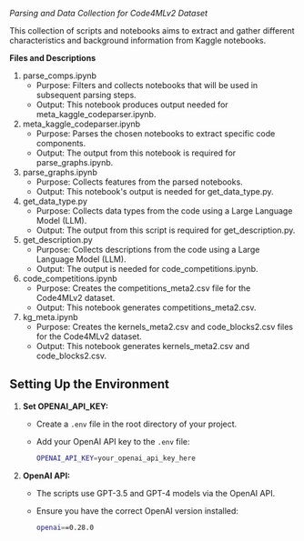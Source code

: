 *Parsing and Data Collection for Code4MLv2 Dataset*

This collection of scripts and notebooks aims to extract and gather different characteristics and background information from Kaggle notebooks. 

**Files and Descriptions**
1. parse_comps.ipynb
    - Purpose: Filters and collects notebooks that will be used in subsequent parsing steps.
    - Output: This notebook produces output needed for meta_kaggle_codeparser.ipynb.
2. meta_kaggle_codeparser.ipynb
    - Purpose: Parses the chosen notebooks to extract specific code components.
    - Output: The output from this notebook is required for parse_graphs.ipynb.
3. parse_graphs.ipynb
    - Purpose: Collects features from the parsed notebooks.
    - Output: This notebook's output is needed for get_data_type.py.
4. get_data_type.py
    - Purpose: Collects data types from the code using a Large Language Model (LLM).
    - Output: The output from this script is required for get_description.py.
5. get_description.py
    - Purpose: Collects descriptions from the code using a Large Language Model (LLM).
    - Output: The output is needed for code_competitions.ipynb.
6. code_competitions.ipynb
    - Purpose: Creates the competitions_meta2.csv file for the Code4MLv2 dataset.
    - Output: This notebook generates competitions_meta2.csv.
7. kg_meta.ipynb
    - Purpose: Creates the kernels_meta2.csv and code_blocks2.csv files for the Code4MLv2 dataset.
    - Output: This notebook generates kernels_meta2.csv and code_blocks2.csv.

## Setting Up the Environment

1. **Set OPENAI_API_KEY:**
   - Create a `.env` file in the root directory of your project.
   - Add your OpenAI API key to the `.env` file:

     ```bash
     OPENAI_API_KEY=your_openai_api_key_here
     ```

2. **OpenAI API:**
   - The scripts use GPT-3.5 and GPT-4 models via the OpenAI API.
   - Ensure you have the correct OpenAI version installed:

     ```bash
     openai==0.28.0
     ```
